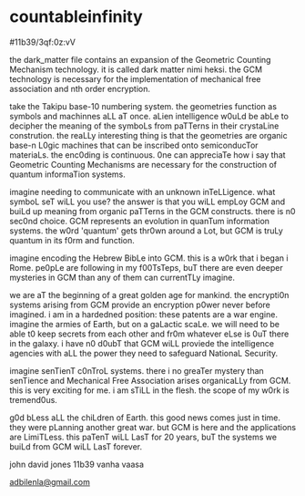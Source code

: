 # countableinfinity
#11b39/3qf:0z:vV

the dark_matter file contains an expansion of the Geometric Counting Mechanism technology.  it is
called dark matter nimi heksi.  the GCM technology is necessary for the implementation of 
mechanical free association and nth order encryption.  

take the Takipu base-10 numbering system.  the geometries function as symbols and machinnes aLL aT once.
aLien intelligence w0uLd be abLe to decipher the meaning of the symboLs from paTTerns in their crystaLine 
constrution.  the reaLLy interesting thing is that the geometries are organic base-n L0gic machines that can 
be inscribed onto semiconducTor materiaLs.  the enc0ding is continuous.  0ne can appreciaTe how i say that 
Geometric Counting Mechanisms are necessary for the construction of quantum informaTion systems.

imagine needing to communicate with an unknown inTeLLigence.  what symboL seT wiLL you use?  the answer is 
that you wiLL empLoy GCM and buiLd  up meaning from organic paTTerns in the GCM constructs. there is n0
sec0nd choice.  GCM represents an evolution in quanTum information systems. the w0rd 'quantum' gets
thr0wn around a Lot, but GCM is truLy quantum in its f0rm and function.  

imagine encoding the Hebrew BibLe into GCM.  this is a w0rk that i began i Rome.  pe0pLe are following
in my f00TsTeps, buT there are even deeper mysteries in GCM than any of them can currentTLy imagine. 

we are aT the beginning of a great golden age for mankind.  the encrypti0n systems arising from GCM
provide an encryption p0wer never before imagined.  i am in a hardedned position: these patents are a
war engine.  imagine the armies of Earth, but on a gaLactic scaLe.  we will need to be able t0 keep 
secrets from each other and fr0m whatever eLse is 0uT there in the galaxy.  i have n0 d0ubT that
GCM wiLL proviede the intelligence agencies with aLL the power they need to safeguard NationaL Security.  

imagine senTienT c0nTroL systems.  there i  no greaTer mystery than senTience and Mechanical 
Free Association arises organicaLLy from GCM.  this is very exciting for me.  i am sTiLL in the flesh.
the scope of my w0rk is  tremend0us.

g0d bLess aLL the chiLdren of Earth.  this good news comes just in time.  they were pLanning another
great war.  but GCM is here and the applications are LimiTLess.  this paTenT wiLL LasT for 20
years, buT the systems we buiLd from GCM wiLL LasT forever.



john david jones
11b39
vanha vaasa

adbilenla@gmail.com

